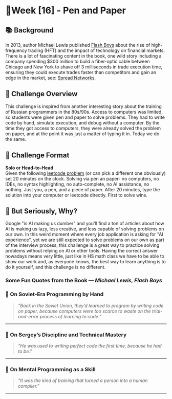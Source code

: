 # 📝Week [16] - Pen and Paper

## 📚 Background 
In 2013, author Michael Lewis published [Flash Boys](
https://www.amazon.com/Flash-Boys-Wall-Street-Revolt/dp/0393351599)
about the rise of high-frequency trading (HFT) and the impact of technology on financial markets. There is a lot of fascinating content in the book, one wild story including a company spending $300 million to build a fiber-optic cable between Chicago and New York to shave off 3 milliseconds in trade execution time, ensuring they could execute trades faster than competitors and gain an edge in the market, see: [Spread Networks](https://en.wikipedia.org/wiki/Spread_Networks). 

## 📝 Challenge Overview  
This challenge is inspired from another interesting story about the training of Russian programmers in the 80s/90s. Access to computers was limited, so students were given pen and paper to solve problems. They had to write code by hand, simulate execution, and debug without a computer. By the time they got access to computers, they were already solved the problem on paper, and at the point it was just a matter of typing it in. Today we do the same. 


## 🏁 Challenge Format  
**Solo or Head-to-Head**   
Given the following [leetcode problem](https://leetcode.com/problems/reorder-list/description) (or can pick a different one obviously) set 20 minutes on the clock. Solving via pen an paper- no computers, no IDEs, no syntax highlighting, no auto-complete, no AI assistance, no nothing. Just you, a pen, and a piece of paper. After 20 minutes, type the solution into your computer or leetcode directly. First to solve wins.


## 🤔 But Seriously, Why?
Google "is AI making us dumber" and you'll find a ton of articles about how AI is making us lazy, less creative, and less capable of solving problems on our own. In this weird moment where every job application is asking for "AI experience", yet we are still expected to solve problems on our own as part of the interview process, this challenge is a great way to practice solving problems without relying on AI or other tools. Having the correct answer nowadays means very little, just like in HS math class we have to be able to show our work and, as everyone knows, the best way to learn anything is to do it yourself, and this challenge is no different.


### Some Fun Quotes from the Book — *Michael Lewis, Flash Boys*
### 🔹 On Soviet-Era Programming by Hand

> *"Back in the Soviet Union, they’d learned to program by writing code on paper, because computers were too scarce to waste on the trial-and-error process of learning to code."*  

---

### 🔹 On Sergey’s Discipline and Technical Mastery

> *"He was used to writing perfect code the first time, because he had to be."*

---

### 🔹 On Mental Programming as a Skill

> *"It was the kind of training that turned a person into a human compiler."*

---
